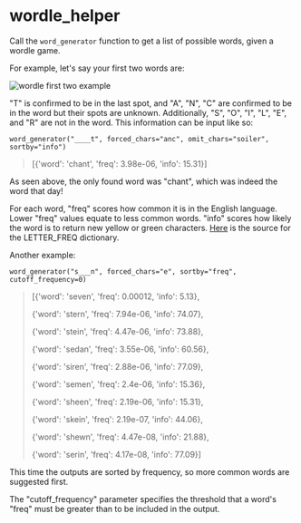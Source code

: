 # wordle_helper

Call the ```word_generator``` function to get a list of possible words, given a wordle game.

For example, let's say your first two words are:

![wordle first two example](https://user-images.githubusercontent.com/82133480/155925709-d2a86b54-4941-43b3-919a-480b3064a410.PNG)

"T" is confirmed to be in the last spot, and "A", "N", "C" are confirmed to be in the word but their spots are unknown.
Additionally, "S", "O", "I", "L", "E", and "R" are not in the word.
This information can be input like so:

```
word_generator("____t", forced_chars="anc", omit_chars="soiler", sortby="info")
```
> [{'word': 'chant', 'freq': 3.98e-06, 'info': 15.31}]

As seen above, the only found word was "chant", which was indeed the word that day!

For each word, "freq" scores how common it is in the English language. Lower "freq" values equate to less common words.
"info" scores how likely the word is to return new yellow or green characters.
[Here](https://www3.nd.edu/~busiforc/handouts/cryptography/letterfrequencies.html) is the source for the LETTER_FREQ dictionary.

Another example:

```
word_generator("s___n", forced_chars="e", sortby="freq", cutoff_frequency=0)
```
>[{'word': 'seven', 'freq': 0.00012, 'info': 5.13},
>
>{'word': 'stern', 'freq': 7.94e-06, 'info': 74.07},
>
>{'word': 'stein', 'freq': 4.47e-06, 'info': 73.88},
>
>{'word': 'sedan', 'freq': 3.55e-06, 'info': 60.56},
>
>{'word': 'siren', 'freq': 2.88e-06, 'info': 77.09},
>
>{'word': 'semen', 'freq': 2.4e-06, 'info': 15.36},
>
>{'word': 'sheen', 'freq': 2.19e-06, 'info': 15.31},
>
>{'word': 'skein', 'freq': 2.19e-07, 'info': 44.06},
>
>{'word': 'shewn', 'freq': 4.47e-08, 'info': 21.88},
>
>{'word': 'serin', 'freq': 4.17e-08, 'info': 77.09}]

This time the outputs are sorted by frequency, so more common words are suggested first.

The "cutoff_frequency" parameter specifies the threshold that a word's "freq" must be greater than to be included in the output.

